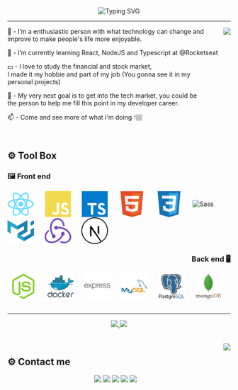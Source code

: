 <div align="center">
  <img src="https://readme-typing-svg.demolab.com?    font=Fira+Code&size=30&pause=1000&center=true&width=600&lines=Hey%2C+how's+going%3F++I'm+Ygor+Bravim;%3C+Web+developer+%2F%3E" alt="Typing SVG" />
</div>
<hr>
  <img  align="right" height="300px" src="https://sollute.com.br/images/outsourcing-de-ti/destaque-sollute-outsourcing-de-ti.gif" />
 
  👀 - I’m a enthusiastic person with what technology can change and improve to make people's life more enjoyable.
  
  🌱 - I’m currently learning React, NodeJS and Typescript at @Rocketseat
  
  💵 - I love to study the financial and stock market, <br> I made it my hobbie and part of my job (You gonna see it in my <br> personal projects)
  
  🎯 - My very next goal is to get into the tech market, you could be <br> the person to help me fill this point in my developer career.
  
  📫 - Come and see more of what i'm doing 👇🏽
  
<br>
  
<h2>⚙️ Tool Box</h2>
  
<div>
  <div align="left" width="300px">
    <h3>🖼️ Front end </h3>
    <div>
      <img align="center" alt="React" height="60" src="https://raw.githubusercontent.com/devicons/devicon/master/icons/react/react-original.svg">&nbsp&nbsp&nbsp&nbsp&nbsp
      <img align="center" alt="Js" height="60" src="https://raw.githubusercontent.com/devicons/devicon/master/icons/javascript/javascript-plain.svg">&nbsp&nbsp&nbsp&nbsp&nbsp
      <img align="center" alt="Ts" height="60" src="https://raw.githubusercontent.com/devicons/devicon/master/icons/typescript/typescript-plain.svg">&nbsp&nbsp&nbsp&nbsp&nbsp
      <img align="center" alt="HTML" height="60" src="https://raw.githubusercontent.com/devicons/devicon/master/icons/html5/html5-original.svg">&nbsp&nbsp&nbsp&nbsp&nbsp
      <img align="center" alt="CSS" height="60" src="https://raw.githubusercontent.com/devicons/devicon/master/icons/css3/css3-original.svg">&nbsp&nbsp&nbsp&nbsp&nbsp
      <img align="center" alt="Sass" height="60" src="https://cdn.jsdelivr.net/gh/devicons/devicon/icons/sass/sass-original.svg">&nbsp&nbsp&nbsp&nbsp&nbsp
      <img align="center" alt="Material-Ui" height="60" src="https://raw.githubusercontent.com/devicons/devicon/1119b9f84c0290e0f0b38982099a2bd027a48bf1/icons/materialui/materialui-original.svg">&nbsp&nbsp&nbsp&nbsp&nbsp
      <img align="center" alt="Redux" height="60" src="https://raw.githubusercontent.com/devicons/devicon/1119b9f84c0290e0f0b38982099a2bd027a48bf1/icons/redux/redux-original.svg">&nbsp&nbsp&nbsp&nbsp&nbsp
      <img align="center" alt="NextJS" height="60" src="https://raw.githubusercontent.com/devicons/devicon/1119b9f84c0290e0f0b38982099a2bd027a48bf1/icons/nextjs/nextjs-line.svg">     &nbsp&nbsp&nbsp&nbsp&nbsp 
    </div>
  </div>

  <div align="right" width="300px">
    <h3>Back end 🖥️</h3>
    <div>
      <img align="center" alt="NodeJS" height="60" src="https://raw.githubusercontent.com/devicons/devicon/1119b9f84c0290e0f0b38982099a2bd027a48bf1/icons/nodejs/nodejs-original.svg">&nbsp&nbsp&nbsp&nbsp&nbsp
      <img align="center" alt="Docker" height="60" src="https://raw.githubusercontent.com/devicons/devicon/1119b9f84c0290e0f0b38982099a2bd027a48bf1/icons/docker/docker-original-wordmark.svg">&nbsp&nbsp&nbsp&nbsp&nbsp
      <img align="center" alt="Express" height="60" src="https://raw.githubusercontent.com/devicons/devicon/1119b9f84c0290e0f0b38982099a2bd027a48bf1/icons/express/express-original-wordmark.svg">&nbsp&nbsp&nbsp&nbsp&nbsp
      <img align="center" alt="MySQL" height="60" src="https://raw.githubusercontent.com/devicons/devicon/1119b9f84c0290e0f0b38982099a2bd027a48bf1/icons/mysql/mysql-original-wordmark.svg">&nbsp&nbsp&nbsp&nbsp&nbsp
      <img align="center" alt="PostgreSQL" height="60" src="https://raw.githubusercontent.com/devicons/devicon/1119b9f84c0290e0f0b38982099a2bd027a48bf1/icons/postgresql/postgresql-original-wordmark.svg">&nbsp&nbsp&nbsp&nbsp&nbsp
      <img align="center" alt="NodeJS" height="60" src="https://raw.githubusercontent.com/devicons/devicon/1119b9f84c0290e0f0b38982099a2bd027a48bf1/icons/mongodb/mongodb-original-wordmark.svg">&nbsp&nbsp&nbsp&nbsp&nbsp
    </div>
  </div>
</div>

<br>
<hr>
 

<div align="center">
  <a href="https://github.com/ygorbravimr">
    <img height="150em" src="https://github-readme-stats.vercel.app/api?username=ygorbravimr&count_private=true&include_all_commits=true&show_icons=true&theme=github_dark&hide_border=false&show_owner=true"/>
    <img height="150em" src="https://github-readme-stats.vercel.app/api/top-langs/?username=ygorbravimr&theme=github_dark&hide_border=false&&layout=compact"/>
  </a>
</div>
<br> <br>



<img align="right" height="300px" src="https://github.com/abhisheknaiidu/abhisheknaiidu/raw/master/code.gif?raw=true"/>

<h2>⚙️ Contact me</h2>

<div align="center">
  <a href="https://portfolio2point0-six.vercel.app/" target="_blank"><img src="https://img.shields.io/badge/-Portfolio-%230f0f0f?style=for-the-badge&logo=hashnode&logoColor=white" target="_blank"></a>
  <a href="https://www.instagram.com/ygorbravim/" target="_blank"><img src="https://img.shields.io/badge/-Instagram-%23E4405F?style=for-the-badge&logo=instagram&logoColor=white" target="_blank"></a>
  <a href="mailto:ygorbravimr@gmail.com" target="_blank"><img src="https://img.shields.io/badge/-Gmail-%23d84132?style=for-the-badge&logo=gmail&logoColor=white" target="_blank"></a> 
  <a href="https://www.linkedin.com/in/ygorbravimr/" target="_blank"><img src="https://img.shields.io/badge/-LinkedIn-%230077B5?style=for-the-badge&logo=linkedin&logoColor=white" target="_blank"></a>
  <a href="https://www.linkedin.com/in/ygorbravimr/" target="_blank"><img src="https://img.shields.io/badge/WhatsApp-25D366?style=for-the-badge&logo=whatsapp&logoColor=white" target="_blank"></a> 
</div>

<div align="center">
  
</div>
